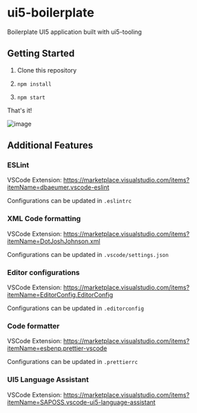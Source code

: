 # ui5-boilerplate

Boilerplate UI5 application built with ui5-tooling

## Getting Started

1. Clone this repository

2. `npm install`

3. `npm start`

That's it!

![image](https://user-images.githubusercontent.com/15953522/87787153-cec64900-c858-11ea-9b4f-558e3db72009.png)

## Additional Features

### ESLint

VSCode Extension: https://marketplace.visualstudio.com/items?itemName=dbaeumer.vscode-eslint

Configurations can be updated in `.eslintrc`

### XML Code formatting

VSCode Extension: https://marketplace.visualstudio.com/items?itemName=DotJoshJohnson.xml

Configurations can be updated in `.vscode/settings.json`

### Editor configurations

VSCode Extension: https://marketplace.visualstudio.com/items?itemName=EditorConfig.EditorConfig

Configurations can be updated in `.editorconfig`

### Code formatter

VSCode Extension: https://marketplace.visualstudio.com/items?itemName=esbenp.prettier-vscode

Configurations can be updated in `.prettierrc`

### UI5 Language Assistant

VSCode Extension: https://marketplace.visualstudio.com/items?itemName=SAPOSS.vscode-ui5-language-assistant
